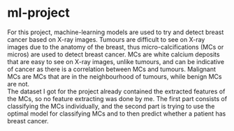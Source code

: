 # ml-project
For this project, machine-learning models are used to try and detect breast cancer based on
X-ray images. Tumours are difficult to see on X-ray images due to the anatomy of the breast,
thus micro-calcifications (MCs or micros) are used to detect breast cancer. MCs are white
calcium deposits that are easy to see on X-ray images, unlike tumours, and can be indicative
of cancer as there is a correlation between MCs and tumours. Malignant MCs are MCs that
are in the neighbourhood of tumours, while benign MCs are not.
</br>
The dataset I got for the project already contained the extracted features of the MCs, so no feature extracting was done by me. The first part consists of classifying the MCs individually, and the second part is trying to use the optimal model for classifying MCs and to then predict whether a patient has breast cancer.


